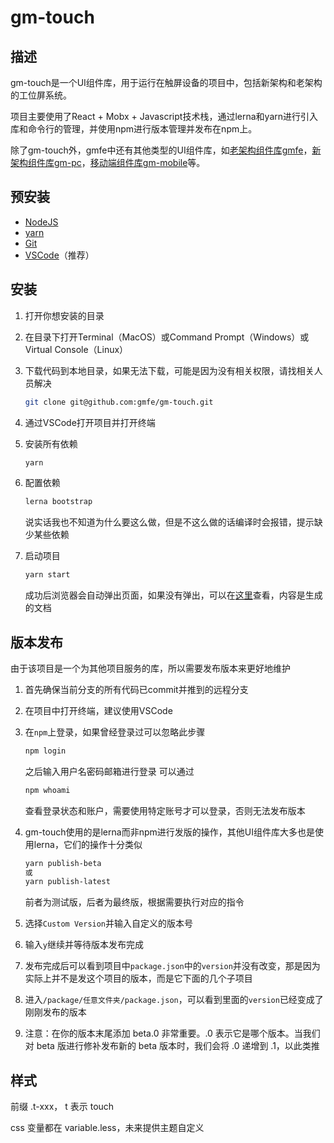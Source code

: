 # gm-touch

## 描述

gm-touch是一个UI组件库，用于运行在触屏设备的项目中，包括新架构和老架构的工位屏系统。

项目主要使用了React + Mobx + Javascript技术栈，通过lerna和yarn进行引入库和命令行的管理，并使用npm进行版本管理并发布在npm上。

除了gm-touch外，gmfe中还有其他类型的UI组件库，如[老架构组件库gmfe](https://github.com/gmfe/gmfe)，[新架构组件库gm-pc](https://github.com/gmfe/gm-pc)，[移动端组件库gm-mobile](https://github.com/gmfe/gm-mobile)等。

## 预安装

- [NodeJS](https://nodejs.org/en/)
- [yarn](https://yarnpkg.com/getting-started/install)
- [Git](https://git-scm.com/downloads)
- [VSCode](https://code.visualstudio.com/download)（推荐）

## 安装

1. 打开你想安装的目录

2. 在目录下打开Terminal（MacOS）或Command Prompt（Windows）或Virtual Console（Linux）

3. 下载代码到本地目录，如果无法下载，可能是因为没有相关权限，请找相关人员解决
    ```sh
    git clone git@github.com:gmfe/gm-touch.git
    ```
4. 通过VSCode打开项目并打开终端

5. 安装所有依赖
    ```sh
    yarn
    ```

6. 配置依赖
   ```sh
   lerna bootstrap
   ```
   说实话我也不知道为什么要这么做，但是不这么做的话编译时会报错，提示缺少某些依赖

7. 启动项目
    ```sh
    yarn start
    ```
    成功后浏览器会自动弹出页面，如果没有弹出，可以在[这里](http://localhost:57003/)查看，内容是生成的文档

## 版本发布

由于该项目是一个为其他项目服务的库，所以需要发布版本来更好地维护

1. 首先确保当前分支的所有代码已commit并推到的远程分支

2. 在项目中打开终端，建议使用VSCode

3. 在`npm`上登录，如果曾经登录过可以忽略此步骤
    ```sh
    npm login
    ```
    之后输入用户名密码邮箱进行登录
    可以通过
    ```sh
    npm whoami
    ```
    查看登录状态和账户，需要使用特定账号才可以登录，否则无法发布版本

4. gm-touch使用的是lerna而非npm进行发版的操作，其他UI组件库大多也是使用lerna，它们的操作十分类似
    ```sh
    yarn publish-beta
    或
    yarn publish-latest
    ```
    前者为测试版，后者为最终版，根据需要执行对应的指令

5. 选择`Custom Version`并输入自定义的版本号

6. 输入`y`继续并等待版本发布完成

7. 发布完成后可以看到项目中`package.json`中的`version`并没有改变，那是因为实际上并不是发这个项目的版本，而是它下面的几个子项目

8. 进入`/package/任意文件夹/package.json`，可以看到里面的`version`已经变成了刚刚发布的版本

9. 注意：在你的版本末尾添加 beta.0 非常重要。.0 表示它是哪个版本。当我们对 beta 版进行修补发布新的 beta 版本时，我们会将 .0 递增到 .1，以此类推

## 样式

前缀 .t-xxx， t 表示 touch

css 变量都在 variable.less，未来提供主题自定义
